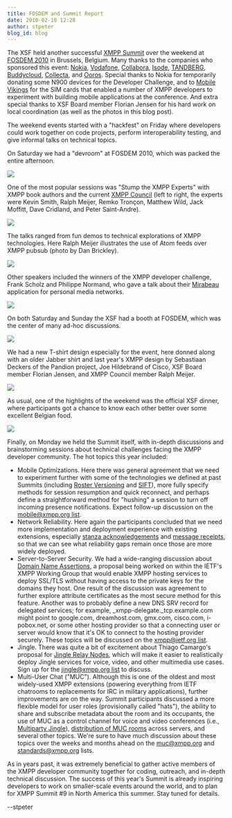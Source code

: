 ```yaml
---
title: FOSDEM and Summit Report
date: 2010-02-10 12:28
author: stpeter
blog_id: blog
---
```


The XSF held another successful [XMPP Summit](http://xmpp.org/summit/summit8.shtml) over the weekend at [FOSDEM 2010](http://fosdem.org/2010/) in Brussels, Belgium. Many thanks to the companies who sponsored this event: [Nokia](http://www.nokia.com/), [Vodafone](http://www.vodafone.com), [Collabora](http://collabora.co.uk/), [Isode](http://www.isode.com/), [TANDBERG](http://www.tandberg.com/), [Buddycloud](http://www.buddycloud.com/), [Collecta](http://collecta.com/), and [Ooros](http://www.ooros.com/). Special thanks to Nokia for temporarily donating some N900 devices for the Developer Challenge, and to [Mobile Vikings](http://mobilevikings.com/) for the SIM cards that enabled a number of XMPP developers to experiment with building mobile applications at the conference. And extra special thanks to XSF Board member Florian Jensen for his hard work on local coordination (as well as the photos in this blog post).

The weekend events started with a "hackfest" on Friday where developers could work together on code projects, perform interoperability testing, and give informal talks on technical topics.

On Saturday we had a "devroom" at FOSDEM 2010, which was packed the entire afternoon.

![](/images/summit8-devroom.jpg)

One of the most popular sessions was "Stump the XMPP Experts" with XMPP book authors and the current [XMPP Council](http://xmpp.org/council/) (left to right, the experts were Kevin Smith, Ralph Meijer, Remko Tronçon, Matthew Wild, Jack Moffitt, Dave Cridland, and Peter Saint-Andre).

![](/images/summit8-stump.jpg)

The talks ranged from fun demos to technical explorations of XMPP technologies. Here Ralph Meijer illustrates the use of Atom feeds over XMPP pubsub (photo by Dan Brickley).

![](/images/summit8-ralphm.jpg)

Other speakers included the winners of the XMPP developer challenge, Frank Scholz and Philippe Normand, who gave a talk about their [Mirabeau](http://coherence.beebits.net/wiki/MirabeauHowTo) application for personal media networks.

![](/images/summit8-mirabeau.jpg)

On both Saturday and Sunday the XSF had a booth at FOSDEM, which was the center of many ad-hoc discussions.

![](/images/summit8-booth.jpg)

We had a new T-shirt design especially for the event, here donned along with an older Jabber shirt and last year's XMPP design by Sebastiaan Deckers of the Pandion project, Joe Hildebrand of Cisco, XSF Board member Florian Jensen, and XMPP Council member Ralph Meijer.

![](/images/summit8-shirts.jpg)

As usual, one of the highlights of the weekend was the official XSF dinner, where participants got a chance to know each other better over some excellent Belgian food.

![](/images/summit8-dinner.jpg)

Finally, on Monday we held the Summit itself, with in-depth discussions and brainstorming sessions about technical challenges facing the XMPP developer community. The hot topics this year included:

-   Mobile Optimizations. Here there was general agreement that we need to experiment further with some of the technologies we defined at past Summits (including [Roster Versioning](http://xmpp.org/extensions/xep-0237.html) and
[SIFT](http://xmpp.org/extensions/xep-0273.html)), more fully specify methods for session resumption and quick reconnect, and perhaps define a straightforward method for "hushing" a session to turn off incoming presence notifications. Expect follow-up discussion on the [mobile@xmpp.org list](http://mail.jabber.org/mailman/listinfo/mobile).
-   Network Reliability. Here again the participants concluded that we need more implementation and deployment experience with existing extensions, especially [stanza acknowledgements](http://xmpp.org/extensions/xep-0198.html) and [message receipts](http://xmpp.org/extensions/xep-0184.html), so that we can see what reliability gaps remain once those are more widely deployed.
-   Server-to-Server Security. We had a wide-ranging discussion about [Domain Name Assertions](http://tools.ietf.org/html/draft-ietf-xmpp-dna-00), a proposal being worked on within the IETF's XMPP Working Group that would enable XMPP hosting services to deploy SSL/TLS without having access to the private keys for the domains they host. One result of the discussion was agreement to further explore attribute certificates as the most secure method for this feature. Another was to probably define a new DNS SRV record for delegated services; for example, \_xmpp-delegate.\_tcp.example.com might point to google.com, dreamhost.com, gmx.com, cisco.com, i-pobox.net, or some other hosting provider so that a connecting user or server would know that it's OK to connect to the hosting provider securely. These topics will be discussed on the [xmpp@ietf.org list](https://www.ietf.org/mailman/listinfo/xmpp).
-   Jingle. There was quite a bit of excitement about Thiago Camargo's proposal for [Jingle Relay Nodes](http://xmpp.org/extensions/inbox/jingle-nodes.html), which will make it easier to realistically deploy Jingle services for voice, video, and other multimedia use cases. Sign up for the [jingle@xmpp.org list](http://mail.jabber.org/mailman/listinfo/jingle) to discuss.
-   Multi-User Chat ("MUC"). Although this is one of the oldest and most widely-used XMPP extensions (powering everything from IETF chatrooms to replacements for IRC in military applications), further improvements are on the way. Summit participants discussed a more flexible model for user roles (provisionally called "hats"), the ability to share and subscribe metadata about the room and its occupants, the use of MUC as a control channel for voice and video conferences (i.e., [Multiparty Jingle](http://xmpp.org/extensions/xep-0272.html)), [distribution of MUC rooms](http://xmpp.org/extensions/inbox/distributedmuc.html) across servers, and several other topics. We're sure to have much discussion about these topics over the weeks and months ahead on the [muc@xmpp.org](http://mail.jabber.org/mailman/listinfo/muc) and [standards@xmpp.org](http://mail.jabber.org/mailman/listinfo/standards) lists.

As in years past, it was extremely beneficial to gather active members of the XMPP developer community together for coding, outreach, and in-depth technical discussion. The success of this year's Summit is already inspiring developers to work on smaller-scale events around the world, and to plan for XMPP Summit \#9 in North America this summer. Stay tuned for details.

--stpeter
